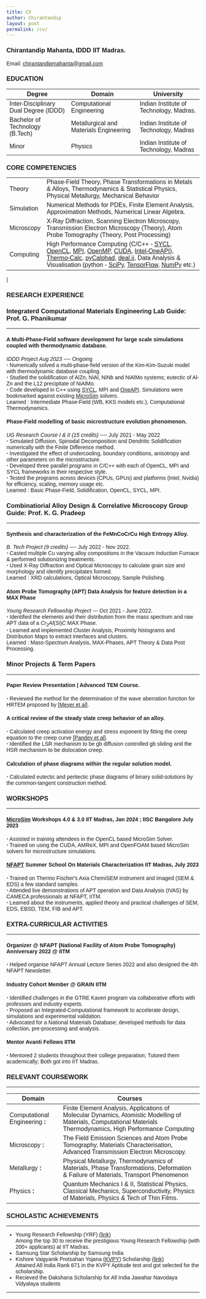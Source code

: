 ```yaml
---
title: CV
author: Chirantandip
layout: post
permalink: /cv/
---
```

<link rel"stylesheet" type"text/css" href"https://cdn.rawgit.com/dreampulse/computer-modern-web-font/master/fonts.css"> 
<style> 
body {font-family: "Computer Modern Sans", sans-serif;};
h1{color: #002147;} 
</style>

### Chirantandip Mahanta, IDDD IIT Madras.
Email: chirantandipmahanta@gmail.com

### EDUCATION 


|Degree| Domain | University|
|----|----|----|
|Inter-Disciplinary Dual Degree (IDDD)  | Computational Engineering| Indian Institute of Technology, Madras.|
| Bachelor of Technology (B.Tech)| Metallurgical and Materials Engineering| Indian Institute of Technology, Madras|
|Minor|Physics|Indian Institute of Technology, Madras|

### CORE COMPETENCIES

||  | 
|----|----|
|Theory  | Phase-Field Theory, Phase Transformations in Metals \& Alloys, Thermodynamics \& Statistical Physics, Physical Metallurgy, Mechanical Behavior|
|Simulation| Numerical Methods for PDEs, Finite Element Analysis, Approximation Methods, Numerical Linear Algebra.|
|Microscopy|X-Ray Diffraction, Scanning Electron Microscopy, Transmission Electron Microscopy (Theory), Atom Probe Tomography (Theory, Post Processing)|
|Computing|High Performance Computing (C/C++ - [SYCL](https://www.khronos.org/sycl/), [OpenCL](https://www.khronos.org/opencl/), [MPI](https://www.open-mpi.org/), [OpenMP](https://www.openmp.org/), [CUDA](https://developer.nvidia.com/cuda-toolkit), [Intel-OneAPI](https://www.oneapi.io/)), [Thermo-Calc](https://thermocalc.com/), [pyCalphad](https://pycalphad.org/docs/latest/), [deal.ii](https://www.dealii.org/), Data Analysis & Visualisation (python - [SciPy](https://scipy.org/), [TensorFlow](https://www.tensorflow.org/), [NumPy](https://numpy.org/) etc.)
|


### RESEARCH EXPERIENCE


### Integraterd Computational Materials Engineering Lab Guide: Prof. G. Phanikumar
----

#### A Multi-Phase-Field software development for large scale simulations coupled with thermodynamic database.

*IDDD Project Aug 2023* ---- Ongoing\
$\boldsymbol{\cdot}$ Numerically solved a multi-phase-field version of
the Kim-Kim-Suzuki model with thermodynamic database coupling.\
$\boldsymbol{\cdot}$ Studied the solidification of AlZn, NiAl, NiNb and
NiAlMo systems; eutectic of Al-Zn and the L12 precipitate of NiAlMo.\
$\boldsymbol{\cdot}$ Code developed in C++ using
[SYCL](https://www.khronos.org/sycl/), MPI and
[OneAPI](https://www.oneapi.io/). Simulations were bookmarked against
existing [MicroSim](https://microsim.co.in/) solvers.\
Learned : Intermediate Phase-Field (WB, KKS models etc.), Computational
Thermodynamics.

#### Phase-Field modelling of basic microstructure evolution phenomenon.

*UG Research Course I & II (15 credits)* ---- July 2021 - May 2022\
$\boldsymbol{\cdot}$ Simulated Diffusion, Spinodal Decomposition and
Dendritic Solidification numerically with the Finite Difference method.\
$\boldsymbol{\cdot}$ Investigated the effect of undercooling, boundary
conditions, anisotropy and other parameters on the microstructure.\
$\boldsymbol{\cdot}$ Developed three parallel programs in C/C++ with
each of OpenCL, MPI and SYCL frameworks in their respective style.\
$\boldsymbol{\cdot}$ Tested the programs across devices (CPUs, GPUs) and
platforms (Intel, Nvidia) for efficiency, scaling, memory usage etc.\
Learned : Basic Phase-Field, Solidification, OpenCL, SYCL, MPI.

### Combinatiorial Alloy Design & Correlative Microscopy Group Guide: Prof. K. G. Pradeep

----

#### Synthesis and characterization of the FeMnCoCrCu High Entropy Alloy.

*B. Tech Project (9 credits)* ---- July 2022 - Nov 2022.\
$\boldsymbol{\cdot}$ Casted multiple Cu varying alloy compositions in
the Vacuum Induction Furnace & performed solutionizing treatments.\
$\boldsymbol{\cdot}$ Used X-Ray Diffraction and Optical Microscopy to
calculate grain size and morphology and identify precipitates formed.\
Learned : XRD calculations, Optical Microscopy, Sample Polishing.

#### Atom Probe Tomography (APT) Data Analysis for feature detection in a MAX Phase

*Young Research Fellowship Project* --- Oct 2021 - June 2022.\
$\boldsymbol{\cdot}$ Identified the elements and their distribution from
the mass spectrum and raw APT data of a $Cr_2Al(Si)C$ MAX Phase.\
$\boldsymbol{\cdot}$ Learned and implemented Cluster Analysis, Proximity
histograms and Distribution Maps to extract interfaces and clusters.\
Learned : Mass-Spectrum Analysis, MAX-Phases, APT Theory & Data Post
Processing.

### Minor Projects & Term Papers
---

#### Paper Review Presentation \| Advanced TEM Course.

$\boldsymbol{\cdot}$ Reviewed the method for the determination of the
wave aberration function for HRTEM proposed by \[[Meyer et
al](https://doi.org/10.1016/S1359-6454(96)00225-X)\].

#### A critical review of the steady state creep behavior of an alloy. 

$\boldsymbol{\cdot}$ Calculated creep activation energy and stress
exponent by fitting the creep equation to the creep curve \[[Pandey et
al](https://doi.org/10.1016/S1359-6454(96)00225-X)\].\
$\boldsymbol{\cdot}$ Identified the LSR mechanism to be gb diffusion
controlled gb sliding and the HSR mechanism to be dislocation creep.

#### Calculation of phase diagrams within the regular solution model.

$\boldsymbol{\cdot}$ Calculated eutectic and peritectic phase diagrams
of binary solid-solutions by the common-tangent construction method.

### WORKSHOPS
---

#### [MicroSim](https://microsim.co.in/) Workshops 4.0 & 3.0 IIT Madras, Jan 2024 ; IISC Bangalore July 2023

$\boldsymbol{\cdot}$ Assisted in training attendees in the OpenCL based
MicroSim Solver.\
$\boldsymbol{\cdot}$ Trained on using the CUDA, AMReX, MPI and OpenFOAM
based MicroSim solvers for microstructure simulations.

#### [NFAPT](https://nfapt.iitm.ac.in/) Summer School On Materials Characterization IIT Madras, July 2023

$\boldsymbol{\cdot}$ Trained on Thermo Fischer's Axia ChemiSEM
instrument and imaged (SEM & EDS) a few standard samples.\
$\boldsymbol{\cdot}$ Attended live demonstrations of APT operation and
Data Analysis (IVAS) by CAMECA professionals at NFAPT, IITM.\
$\boldsymbol{\cdot}$ Learned about the instruments, applied theory and
practical challenges of SEM, EDS, EBSD, TEM, FIB and APT.

### EXTRA-CURRICULAR ACTIVITIES
---

#### Organizer @ NFAPT (National Facility of Atom Probe Tomography) Anniversary 2022 @ IITM 

$\boldsymbol{\cdot}$ Helped organise NFAPT Annual Lecture Series 2022
and also designed the 4th NFAPT Newsletter.

#### Industry Cohort Member @ GRAIN IITM 

$\boldsymbol{\cdot}$ Identified challenges in the GTRE Kaveri program
via collaborative efforts with professors and industry experts.\
$\boldsymbol{\cdot}$ Proposed an Integrated-Computational framework to
accelerate design, simulations and experimental validation.\
$\boldsymbol{\cdot}$ Advocated for a National Materials Database;
developed methods for data collection, pre-processing and analysis.

#### Mentor Avanti Fellows IITM 

$\boldsymbol{\cdot}$ Mentored 2 students throughout their college
preparation; Tutored them academically; Both got into IIT Madras.

### RELEVANT COURSEWORK
---

|Domain|Courses|
|-|-|
|Computational Engineering **:** |  Finite Element Analysis, Applications of Molecular Dynamics, Atomistic Modelling of Materials, Computational Materials Thermodynamics, High Performance Computing|
|Microscopy **:** | The Field Emission Sciences and Atom Probe Tomography, Materials Characterisation, Advanced Transmission Electron Microscopy.|
|Metallurgy **:** | Physical Metallurgy, Thermodynamics of Materials, Phase Transformations, Deformation & Failure of Materials, Transport Phenomenon
|Physics **:** | Quantum Mechanics I & II, Statistical Physics, Classical Mechanics, Superconductivity, Physics of Materials, Physics & Tech of Thin Films.

### SCHOLASTIC ACHIEVEMENTS
---

- Young Research Fellowship (YRF)
[(link)](https://yrf.iitm.ac.in/2020fellows.html)\
Among the top 30 to receive the prestigious Young Research Fellowship
(with 200+ applicants) at IIT Madras. 
- Samsung Star Scholarship by Samsung India 
- Kishore Vaigyanik
Protsahan Yojana ([KVPY](http://www.kvpy.iisc.ernet.in/main/index.htm))
Scholarship
[(link)](http://kvpy.iisc.ac.in/main/resources/2018-fellowships/2018-SX-GEN.pdf)\
Attained All India Rank 671 in the KVPY Aptitude test and got selected
for the scholarship.
- Recieved the Dakshana Scholarship for All India Jawahar Navodaya
Vidyalaya students

-------
